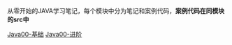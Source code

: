 从零开始的JAVA学习笔记，每个模块中分为笔记和案例代码，**案例代码在同模块的src中**

[Java00-基础](./JAVA00-基础/JAVA00-基础笔记)
[Java00-进阶](./JAVA01-进阶/JAVA01-进阶笔记)